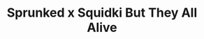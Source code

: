 ---
slug: sprunked-x-squidki-but-they-all-alive
title: Sprunked x Squidki But They All Alive
description: "Sprunked x Squidki But They All Alive is an exciting online game. Play for free directly in your browser!"
icon: /images/new_mods/Sprunked x Squidki But They All Alive.png
url: https://wowtbc.net/sprunkin/sprunked-x-sprunki-alive/index.html
previewImage: /images/new_mods/Sprunked x Squidki But They All Alive.png
type: new mods

# SEO配置
seo:
  title: "Sprunked x Squidki But They All Alive - Play Free Online Game | Fun Browser Games"
  description: "Sprunked x Squidki But They All Alive - Play this fun online game for free in your browser. No download required!"
  ogImage: "/images/new_mods/Sprunked x Squidki But They All Alive.png"
  keywords: "sprunked-x-squidki-but-they-all-alive, online game, browser game, free game, new mods game, play online"

videoUrls:
  - https://www.youtube.com/embed/example1
  - https://www.youtube.com/embed/example2

whyPlay:
  title: "Why Play Sprunked x Squidki But They All Alive?"
  items:
    - "Immersive Gameplay: Sprunked x Squidki But They All Alive offers an engaging and immersive gaming experience that will keep you entertained for hours"
    - "Challenging Levels: Test your skills with increasingly difficult challenges and obstacles"
    - "Beautiful Graphics: Enjoy stunning visuals and smooth animations that bring the game world to life"
    - "Regular Updates: New content and features are added regularly to keep the game fresh and exciting"
    - "Free to Play: Experience all the fun without spending a penny"
    - "Community Features: Connect with other players, share strategies, and compete for high scores"
    - "Cross-Platform: Play on any device with a web browser, no downloads required"

features:
  title: "Key Features of Sprunked x Squidki But They All Alive"
  image: "/images/new_mods/Sprunked x Squidki But They All Alive.png"
  items:
    - "Intuitive Controls: Easy to learn controls make Sprunked x Squidki But They All Alive accessible for players of all skill levels"
    - "Multiple Game Modes: Enjoy various gameplay options that provide different challenges and experiences"
    - "Character Customization: Personalize your gaming experience with unique characters and items"
    - "Achievement System: Complete special tasks to earn rewards and recognition"
    - "Leaderboards: Compete with players worldwide and see who can achieve the highest scores"

characteristics:
  title: "Game Characteristics"
  image: "/images/new_mods/Sprunked x Squidki But They All Alive.png"
  items:
    - "Genre: New mods game with elements of strategy and skill"
    - "Difficulty: Suitable for both casual gamers and those seeking a challenge"
    - "Play Time: Quick sessions or extended gameplay, depending on your preference"
    - "Art Style: Vibrant and engaging visuals that enhance the gaming experience"
    - "Sound Design: Immersive audio that complements the gameplay perfectly"

info: "Sprunked x Squidki But They All Alive is an exciting online game that offers players a unique and engaging gaming experience. With its intuitive controls, stunning visuals, and challenging gameplay, Sprunked x Squidki But They All Alive provides hours of entertainment for players of all ages and skill levels. Whether you're looking for a quick gaming session during a break or an extended play session, Sprunked x Squidki But They All Alive delivers an immersive experience that will keep you coming back for more. The game features multiple levels of increasing difficulty, ensuring that players are constantly challenged as they progress. With regular updates adding new content and features, Sprunked x Squidki But They All Alive remains fresh and exciting, providing endless entertainment options for its growing community of players."

howToPlayIntro: "Welcome to Sprunked x Squidki But They All Alive! This guide will walk you through the basics and help you master the game. Whether you're a beginner or looking to improve your skills, these tips and instructions will enhance your gaming experience."

howToPlaySteps:
  - title: "Getting Started"
    description: "Begin your Sprunked x Squidki But They All Alive adventure by familiarizing yourself with the controls. Use your keyboard or mouse to navigate through the game interface. The tutorial will guide you through the basic mechanics and help you understand the objectives."
  - title: "Understanding the Objectives"
    description: "In Sprunked x Squidki But They All Alive, your main goal is to progress through levels by completing specific objectives. Each level presents unique challenges that require different strategies and approaches."
  - title: "Mastering the Controls"
    description: "Practice using the controls to improve your precision and reaction time. Sprunked x Squidki But They All Alive requires quick reflexes and strategic thinking to overcome obstacles and defeat opponents."
  - title: "Utilizing Power-ups"
    description: "Collect power-ups throughout the game to enhance your abilities and overcome difficult challenges. Each power-up offers unique advantages that can be crucial for success."
  - title: "Developing Strategies"
    description: "As you progress in Sprunked x Squidki But They All Alive, develop effective strategies for different scenarios. Analyze patterns, anticipate challenges, and adapt your approach to maximize your performance."

faq:
  title: "Frequently Asked Questions about Sprunked x Squidki But They All Alive"
  items:
    - question: "Is Sprunked x Squidki But They All Alive free to play?"
      answer: "Yes, Sprunked x Squidki But They All Alive is completely free to play directly in your web browser. No downloads or purchases are required to enjoy the full game experience."
    - question: "Can I play Sprunked x Squidki But They All Alive on mobile devices?"
      answer: "Yes, Sprunked x Squidki But They All Alive is optimized for both desktop and mobile play. You can enjoy the game on any device with a web browser and internet connection."
    - question: "Are there any in-game purchases?"
      answer: "While Sprunked x Squidki But They All Alive is free to play, there may be optional in-game purchases available for cosmetic items or additional features that don't affect core gameplay."
    - question: "How often is Sprunked x Squidki But They All Alive updated?"
      answer: "The developers regularly update Sprunked x Squidki But They All Alive with new content, features, and improvements based on player feedback and game performance."
    - question: "Can I play Sprunked x Squidki But They All Alive offline?"
      answer: "Currently, Sprunked x Squidki But They All Alive requires an internet connection to play as it's a browser-based online game."
    - question: "Is Sprunked x Squidki But They All Alive suitable for children?"
      answer: "Yes, Sprunked x Squidki But They All Alive is designed to be family-friendly and suitable for players of all ages."
    - question: "How do I report bugs or issues?"
      answer: "If you encounter any problems while playing Sprunked x Squidki But They All Alive, you can report them through the game's support page or contact the developers directly through their website."
    - question: "Still Have Questions?"
      answer: "If you have additional questions about Sprunked x Squidki But They All Alive that aren't covered in this FAQ, please visit our support center or contact our customer service team for assistance."
---